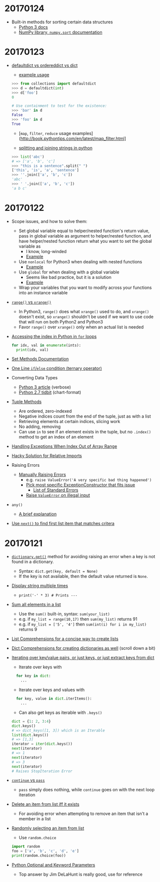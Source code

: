 # 20170124

* Built-in methods for sorting certain data structures
  * [Python 3 docs](https://docs.python.org/3/howto/sorting.html)
  * [NumPy library, `numpy.sort` documentation](https://docs.scipy.org/doc/numpy/reference/generated/numpy.sort.html)

# 20170123

* [defaultdict vs ordereddict vs dict](http://stackoverflow.com/a/19643045/7015790)
  * [example usage](http://stackoverflow.com/a/23044209/7015790)
  ```python
  >>> from collections import defaultdict
  >>> d = defaultdict(int)
  >>> d['foo']
  0

  # Use containment to test for the existence:
  >>> 'bar' in d
  False
  >>> 'foo' in d
  True
  ```

  * [`map`, `filter`, `reduce` usage examples](http://book.pythontips.com/en/latest/map_filter.html]

  * [splitting and joining strings in python](http://stackoverflow.com/a/11493649/7015790)
  ```python
  >>> list('abc')
  # => ['a', 'b', 'c']
  >>> "this is a sentence".split(" ")
  ['this', 'is', 'a', 'sentence']
  >>> ''.join(['a', 'b', 'c'])
  'abc'
  >>> ' '.join(['a', 'b', 'c'])
  'a b c'
  ```

# 20170122

* Scope issues, and how to solve them:
  * Set global variable equal to helper/nested function's return value, pass in global variable as argument to helper/nested function, and have helper/nested function return what you want to set the global variable as
    * I know, long-winded
    * [Example](http://stackoverflow.com/a/36197821/7015790)
  * Use `nonlocal` for Python3 when dealing with nested functions
    * [Example](http://stackoverflow.com/questions/7935966/python-overwriting-variables-in-nested-functions/7935984#7935984)
  * Use `global` for when dealing with a global variable
    * Seems like bad practice, but it is a solution
    * [Example](http://www.python-course.eu/python3_global_vs_local_variables.php)
  * Wrap your variables that you want to modify across your functions into an instance variable

* [`range()` vs `xrange()`](http://stackoverflow.com/questions/135041/should-you-always-favor-xrange-over-range)
  * In Python3, `range()` does what `xrange()` used to do, and `xrange()` doesn't exist, so `xrange()` shouldn't be used if we want to use code that will run on both Python2 and Python3
  * Favor `range()` over `xrange()` only when an actual list is needed

* [Accessing the index in Python in `for` loops](http://stackoverflow.com/questions/522563/accessing-the-index-in-python-for-loops)
  ```python
  for idx, val in enumerate(ints):
    print(idx, val)
  ```

* [Set Methods Documentation](https://www.programiz.com/python-programming/set)

* [One Line `if`/`else` condition (ternary operator)](http://stackoverflow.com/a/13134778/7015790)

* Converting Data Types
  * [Python 3 article](https://www.digitalocean.com/community/tutorials/how-to-convert-data-types-in-python-3) (verbose)
  * [Python 2.7 tidbit](http://www.pitt.edu/~naraehan/python2/data_types_conversion.html) (chart-format)

* [Tuple Methods](http://www.diveintopython.net/native_data_types/tuples.html)
  * Are ordered, zero-indexed
  * Negative indices count from the end of the tuple, just as with a list
  * Retrieving elements at certain indices, slicing work
  * No adding, removing
  * Can use `in` to see if an element exists in the tuple, but no `.index()` method to get an index of an element

* [Handling Exceptions When Index Out of Array Range](http://stackoverflow.com/a/11902480/7015790)

* [Hacky Solution for Relative Imports](http://stackoverflow.com/a/37934474/7015790)

* Raising Errors
  * [Manually Raising Errors](http://stackoverflow.com/questions/2052390/manually-raising-throwing-an-exception-in-python)
    * e.g. `raise ValueError('A very specific bad thing happened')`
    * [Pick most specific ExceptionConstructor that fits issue](https://docs.python.org/3/library/exceptions.html#exception-hierarchy)
      * [List of Standard Errors](https://www.tutorialspoint.com/python/standard_exceptions.htm)
    * [Raise `ValueError` on illegal input](http://stackoverflow.com/questions/256222/which-exception-should-i-raise-on-bad-illegal-argument-combinations-in-python)

* `any()`
  * [A brief explanation](http://stackoverflow.com/questions/16505456/how-exactly-does-the-python-any-function-work)

* [Use `next()` to find first list item that matches critera](http://stackoverflow.com/questions/9868653/find-first-list-item-that-matches-criteria)

# 20170121

* [`dictionary.get()`](https://www.tutorialspoint.com/python/dictionary_get.htm) method for avoiding raising an error when a key is not found in a dictionary.
  * Syntax: `dict.get(key, default = None)`
  * If the key is not available, then the default value returned is `None`.

* [Display string multiple times](http://stackoverflow.com/questions/963161/python-display-string-multiple-times)
  * `print('-' * 3) # Prints ---`

* [Sum all elements in a list](http://stackoverflow.com/questions/11344827/summing-elements-in-a-list)
  * Use the `sum()` built-in, syntax: `sum(your_list)`
  * e.g. if `my_list = range(10,17)` then `sum(my_list)` returns 91
  * e.g. if `my_list = ['5', '4']` then `sum(int(i) for i in my_list)` returns 9

* [List Comprehensions for a concise way to create lists](https://docs.python.org/3/tutorial/datastructures.html#list-comprehensions)

* [Dict Comprehensions for creating dictionaries as well](https://docs.python.org/3/tutorial/datastructures.html#dictionaries) (scroll down a bit)

* [Iterating over key/value pairs, or just keys, or just extract keys from dict](http://stackoverflow.com/questions/3545331/how-can-i-get-dictionary-key-as-variable-directly-in-python-not-by-searching-fr)
  * Iterate over keys with
  ```python
    for key in dict:
      ...
  ```
  * Iterate over keys and values with
  ```python
    for key, value in dict.iterItems():
      ...
  ```
  * Can also get keys as iterable with `.keys()`
  ```python
  dict = {1: 2, 3:4}
  dict.keys()
  # => dict_keys([1, 3]) which is an Iterable
  list(dict.keys())
  # => [1,3]
  iterator = iter(dict.keys())
  next(iterator)
  # => 1
  next(iterator)
  # => 3
  next(iterator)
  # Raises StopIteration Error
  ```

* [`continue` vs `pass`](http://stackoverflow.com/questions/9483979/is-there-a-difference-between-continue-and-pass-in-a-for-loop-in-python)
  * `pass` simply does nothing, while `continue` goes on with the next loop iteration

* [Delete an item from list iff it exists](http://stackoverflow.com/questions/4915920/how-to-delete-an-item-in-a-list-if-it-exists)
  * For avoiding error when attempting to remove an item that isn't a member in a list

* [Randomly selecting an item from list](http://stackoverflow.com/questions/306400/how-do-i-randomly-select-an-item-from-a-list-using-python)
  * Use `random.choice`
  ```python
  import random
  foo = ['a', 'b', 'c', 'd', 'e']
  print(random.choice(foo))
  ```

* [Python Optional and Keyword Parameters](http://stackoverflow.com/questions/14017996/python-optional-parameter)
  * Top answer by Jim DeLaHunt is really good, use for reference
